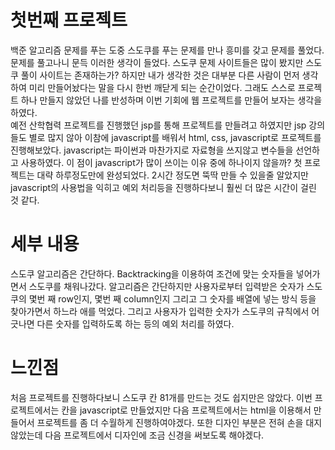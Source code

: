 # 첫번째 프로젝트
백준 알고리즘 문제를 푸는 도중 스도쿠를 푸는 문제를 만나 흥미를 갖고 문제를 풀었다. 문제를 풀고나니 문득 이러한 생각이 들었다. 스도쿠 문제 사이트들은 많이 봤지만 스도쿠 풀이 사이트는 존재하는가? 하지만 내가 생각한 것은 대부분 다른 사람이 먼저 생각하여 미리 만들어놨다는 말을 다시 한번 깨닫게 되는 순간이었다. 그래도 스스로 프로젝트 하나 만들지 않았던 나를 반성하며 이번 기회에 웹 프로젝트를 만들어 보자는 생각을 하였다.  
예전 산학협력 프로젝트를 진행했던 jsp를 통해 프로젝트를 만들려고 하였지만 jsp 강의들도 별로 많지 않아 이참에 javascript를 배워서 html, css, javascript로 프로젝트를 진행해보았다. javascript는 파이썬과 마찬가지로 자료형을 쓰지않고 변수들을 선언하고 사용하였다. 이 점이 javascript가 많이 쓰이는 이유 중에 하나이지 않을까? 첫 프로젝트는 대략 하루정도만에 완성되었다. 2시간 정도면 뚝딱 만들 수 있을줄 알았지만 javascript의 사용법을 익히고 예외 처리등을 진행하다보니 훨씬 더 많은 시간이 걸린 것 같다. 
# 세부 내용
스도쿠 알고리즘은 간단하다. Backtracking을 이용하여 조건에 맞는 숫자들을 넣어가면서 스도쿠를 채워나갔다. 알고리즘은 간단하지만 사용자로부터 입력받은 숫자가 스도쿠의 몇번 째 row인지, 몇번 째 column인지 그리고 그 숫자를 배열에 넣는 방식 등을 찾아가면서 하느라 애를 먹었다. 그리고 사용자가 입력한 숫자가 스도쿠의 규칙에서 어긋나면 다른 숫자를 입력하도록 하는 등의 예외 처리를 하였다.
# 느낀점
처음 프로젝트를 진행하다보니 스도쿠 칸 81개를 만드는 것도 쉽지만은 않았다. 이번 프로젝트에서는 칸을 javascript로 만들었지만 다음 프로젝트에서는 html을 이용해서 만들어서 프로젝트를 좀 더 수월하게 진행하여야겠다. 또한 디자인 부분은 전혀 손을 대지 않았는데 다음 프로젝트에서 디자인에 조금 신경을 써보도록 해야겠다.
